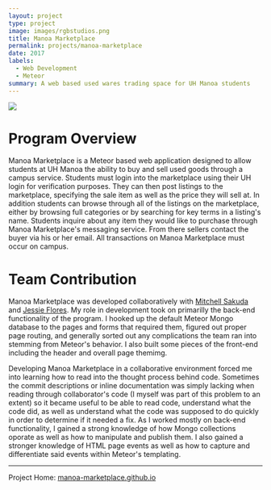```yaml
---
layout: project
type: project
image: images/rgbstudios.png
title: Manoa Marketplace
permalink: projects/manoa-marketplace
date: 2017
labels:
  - Web Development
  - Meteor
summary: A web based used wares trading space for UH Manoa students
---
```


<img class="ui image" src="{{ site.baseurl }}/images/manoa-marketplace-home.png">

# Program Overview

Manoa Marketplace is a Meteor based web application designed to allow students at UH Manoa the ability to buy and sell used goods through a campus service. Students must login into the marketplace using their UH login for verification purposes. They can then post listings to the marketplace, specifying the sale item as well as the price they will sell at. In addition students can browse through all of the listings on the marketplace, either by browsing full categories or by searching for key terms in a listing's name. Students inquire about any item they would like to purchase through Manoa Marketplace's messaging service. From there sellers contact the buyer via his or her email. All transactions on Manoa Marketplace must occur on campus.

# Team Contribution

Manoa Marketplace was developed collaboratively with <a href="https://mhsakuda.github.io/" target="_blank">Mitchell Sakuda</a> and <a href="https://jessieflores.github.io/" target="_blank">Jessie Flores</a>. My role in development took on primarilly the back-end functionality of the program. I hooked up the default Meteor Mongo database to the pages and forms that required them, figured out proper page routing, and generally sorted out any complications the team ran into stemming from Meteor's behavior. I also built some pieces of the front-end including the header and overall page themimg.

Developing Manoa Marketplace in a collaborative environment forced me into learning how to read into the thought process behind code. Sometimes the commit descriptions or inline documentation was simply lacking when reading through collaborator's code (I myself was part of this problem to an extent) so it became useful to be able to read code, understand what the code did, as well as understand what the code was supposed to do quickly in order to determine if it needed a fix. As I worked mostly on back-end functionality, I gained a strong knowledge of how Mongo collections oporate as well as how to manipulate and publish them. I also gained a stronger knowledge of HTML page events as well as how to capture and differentiate said events within Meteor's templating.

<hr>
Project Home: <a href="https://manoa-marketplace.github.io/">manoa-marketplace.github.io</a>